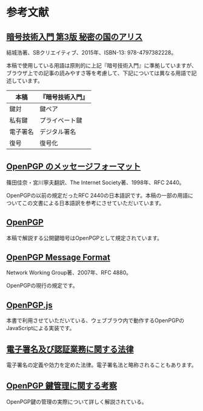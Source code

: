 # 参考文献

## [暗号技術入門 第3版 秘密の国のアリス](https://www.hyuki.com/cr/)
結城浩著、SBクリエイティブ、2015年、ISBN-13: 978-4797382228。

本稿で使用している用語は原則的に上記『暗号技術入門』に準拠していますが、ブラウザ上での記事の読みやすさ等を考慮して、下記については異なる用語で記述しています。

|本稿|『暗号技術入門』|
|---|---|
|鍵対|鍵ペア|
|私有鍵|プライベート鍵|
|電子署名|デジタル署名|
|復号|復号化|

## [OpenPGP のメッセージフォーマット](https://www.ipa.go.jp/security/rfc/RFC2440JA.html)
篠田佳奈・宮川寧夫翻訳、The Internet Society著、1998年、RFC 2440。

OpenPGPの以前の規定だったRFC 2440の日本語訳です。本稿の一部の用語についてこの文書による日本語訳を参考にさせていただいています。

## [OpenPGP](https://www.openpgp.org/)
本稿で解説する公開鍵暗号はOpenPGPとして規定されています。

## [OpenPGP Message Format](https://tools.ietf.org/html/rfc4880)
Network Working Group著、2007年、RFC 4880。

OpenPGPの現行の規定です。

## [OpenPGP.js](https://openpgpjs.org/)
本書で利用させていただいている、ウェブブラウ内で動作するOpenPGPのJavaScriptによる実装です。

## [電子署名及び認証業務に関する法律](https://elaws.e-gov.go.jp/search/elawsSearch/elaws_search/lsg0500/detail?lawId=412AC0000000102)
電子署名の定義や効力を定めた法律。電子署名法と略称されることもあります。

## [OpenPGP 鍵管理に関する考察](https://text.baldanders.info/openpgp/openpgp-key-management/)
OpenPGP鍵の管理の実際について詳しく解説されている。
